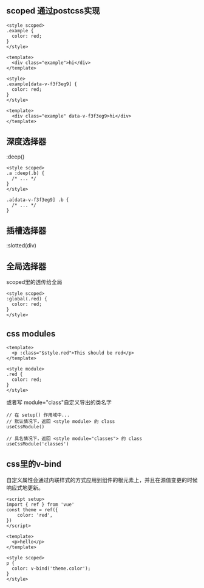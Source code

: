 ## scoped 通过postcss实现

```vue
<style scoped>
.example {
  color: red;
}
</style>

<template>
  <div class="example">hi</div>
</template>
```

```vue
<style>
.example[data-v-f3f3eg9] {
  color: red;
}
</style>

<template>
  <div class="example" data-v-f3f3eg9>hi</div>
</template>
```

## 深度选择器

:deep()

```vue
<style scoped>
.a :deep(.b) {
  /* ... */
}
</style>

.a[data-v-f3f3eg9] .b {
  /* ... */
}
```

## 插槽选择器

:slotted(div)


## 全局选择器

scoped里的透传给全局
```vue
<style scoped>
:global(.red) {
  color: red;
}
</style>
```

## css modules

```vue
<template>
  <p :class="$style.red">This should be red</p>
</template>

<style module>
.red {
  color: red;
}
</style>
```

或者写 module="class"自定义导出的类名字

```vue
// 在 setup() 作用域中...
// 默认情况下，返回 <style module> 的 class
useCssModule()

// 具名情况下，返回 <style module="classes"> 的 class
useCssModule('classes')
```



## css里的v-bind

自定义属性会通过内联样式的方式应用到组件的根元素上，并且在源值变更的时候响应式地更新。

```vue
<script setup>
import { ref } from 'vue'
const theme = ref({
    color: 'red',
})
</script>

<template>
  <p>hello</p>
</template>

<style scoped>
p {
  color: v-bind('theme.color');
}
</style>
```